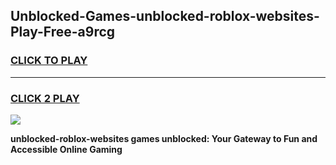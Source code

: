 
## Unblocked-Games-unblocked-roblox-websites-Play-Free-a9rcg
<h3>
<a href="https://premium76.site?title=unblocked-roblox-websites&ref=18A1">CLICK TO PLAY</a></h3>
<hr>

<h3>
<a href="https://premium76.site?title=unblocked-roblox-websites&ref=18A1">CLICK 2 PLAY</a>
  
</h3>

<a href="https://premium76.site?title=unblocked-roblox-websites&ref=18A1"><img src="https://clearcache.store/games.png"></a>


**unblocked-roblox-websites games unblocked: Your Gateway to Fun and Accessible Online Gaming**
